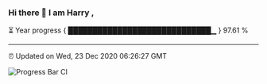 ### Hi there 👋 I am Harry , 

⏳ Year progress { █████████████████████████████▁ } 97.61 %

---

⏰ Updated on Wed, 23 Dec 2020 06:26:27 GMT

![Progress Bar CI](https://github.com/duykhang68/duykhang68/workflows/Progress%20Bar%20CI/badge.svg)
